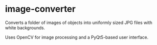 # image-converter
Converts a folder of images of objects into uniformly sized JPG files with white backgrounds.

Uses OpenCV for image processing and a PyQt5-based user interface.
